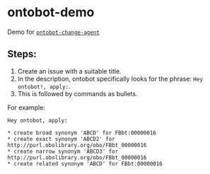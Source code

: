 # ontobot-demo
Demo for [`ontobot-change-agent`](https://github.com/hrshdhgd/ontobot-change-agent)

## Steps:
1. Create an issue with a suitable title.
2. In the description, ontobot specifically looks for the phrase: `Hey ontobot!, apply:`.
3. This is followed by commands as bullets.

For example:
```
Hey ontobot, apply:

* create broad synonym 'ABCD' for FBbt:00000016
* create exact synonym 'ABCD2' for http://purl.obolibrary.org/obo/FBbt_00000016
* create narrow synonym 'ABCD3' for http://purl.obolibrary.org/obo/FBbt_00000016
* create related synonym 'ABCD' for FBbt:00000016

```
